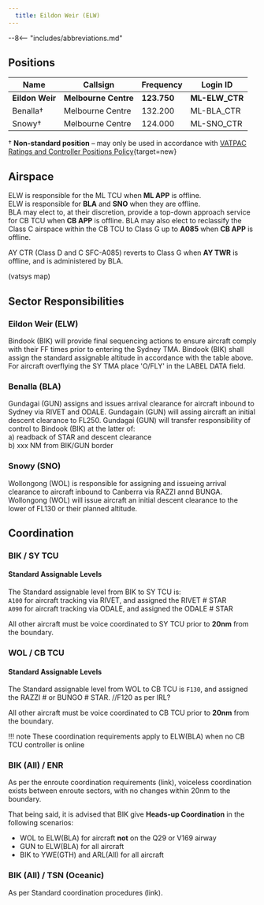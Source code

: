 ```yaml
---
  title: Eildon Weir (ELW)
---
```


--8<-- "includes/abbreviations.md"
## Positions

| Name | Callsign | Frequency | Login ID |
| ---- | -------- | --------- | -------- |
| **Eildon Weir** | **Melbourne Centre** | **123.750** | **ML-ELW_CTR** |
| Benalla† | Melbourne Centre | 132.200 | ML-BLA_CTR |
| Snowy† | Melbourne Centre | 124.000 | ML-SNO_CTR |

† **Non-standard position** – may only be used in accordance with [VATPAC Ratings and Controller Positions Policy](https://cdn.vatpac.org/documents/policy/Controller+Positions+and+Ratings+Policy+v5.2.pdf){target=new}

## Airspace

ELW is responsible for the ML TCU when **ML APP** is offline.  
ELW is responsible for **BLA** and **SNO** when they are offline.  
BLA may elect to, at their discretion, provide a top-down approach service for CB TCU when **CB APP** is offline. BLA may also elect to reclassify the Class C airspace within the CB TCU to Class G up to **A085** when **CB APP** is offline.

AY CTR (Class D and C SFC-A085) reverts to Class G when **AY TWR** is offline, and is administered by BLA. 

(vatsys map)

## Sector Responsibilities
### Eildon Weir (ELW)
Bindook (BIK) will provide final sequencing actions to ensure aircraft comply with their FF times prior to entering the Sydney TMA. Bindook (BIK) shall assign the standard assignable altitude in accordance with the table above. 
For aircraft overflying the SY TMA place 'O/FLY' in the LABEL DATA field.

### Benalla (BLA)
Gundagai (GUN) assigns and issues arrival clearance for aircraft inbound to Sydney via RIVET and ODALE. Gundagain (GUN) will assing aircraft an initial descent clearance to FL250. Gundagai (GUN) will transfer responsibility of control to Bindook (BIK) at the latter of:  
a) readback of STAR and descent clearance  
b) xxx NM from BIK/GUN border

### Snowy (SNO)
Wollongong (WOL) is responsible for assigning and issueing arrival clearance to aircraft inbound to Canberra via RAZZI annd BUNGA. Wollongong (WOL) will issue aircraft an initial descent clearance to the lower of FL130 or their planned altitude.

## Coordination

### BIK / SY TCU
#### Standard Assignable Levels
The Standard assignable level from BIK to SY TCU is:  
`A100` for aircraft tracking via RIVET, and assigned the RIVET # STAR  
`A090` for aircraft tracking via ODALE, and assigned the ODALE # STAR  

All other aircraft must be voice coordinated to SY TCU prior to **20nm** from the boundary.

### WOL / CB TCU
#### Standard Assignable Levels

The Standard assignable level from WOL to CB TCU is `F130`, and assigned the RAZZI # or BUNGO # STAR. //F120 as per IRL?    

All other aircraft must be voice coordinated to CB TCU prior to **20nm** from the boundary.

!!! note
    These coordination requirements apply to ELW(BLA) when no CB TCU controller is online

### BIK (All) / ENR

As per the enroute coordination requirements (link), voiceless coordination exists between enroute sectors, with no changes within 20nm to the boundary.

That being said, it is advised that BIK give **Heads-up Coordination** in the following scenarios:  
- WOL to ELW(BLA) for aircraft **not** on the Q29 or V169 airway  
- GUN to ELW(BLA) for all aircraft  
- BIK to YWE(GTH) and ARL(All) for all aircraft

### BIK (All) / TSN (Oceanic)

As per Standard coordination procedures (link).
